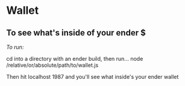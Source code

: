 Wallet
===

To see what's inside of your ender $
-------

_To run:_

cd into a directory with an ender build, then run...
    node /relative/or/absolute/path/to/wallet.js

Then hit localhost 1987 and you'll see what inside's your ender wallet